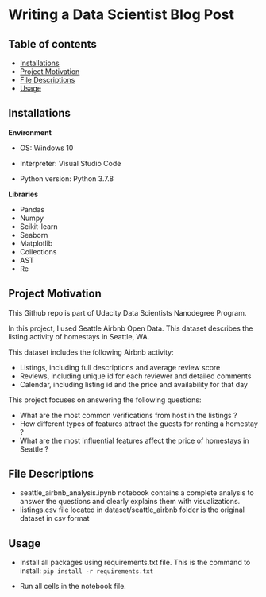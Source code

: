 # **Writing a Data Scientist Blog Post**


## **Table of contents**

- [Installations](#installations)
- [Project Motivation](#project-motivations)
- [File Descriptions](#file-descriptions)
- [Usage](#usage)


## **Installations**

**Environment**
- OS: Windows 10

- Interpreter: Visual Studio Code

- Python version: Python 3.7.8

**Libraries**
- Pandas
- Numpy
- Scikit-learn
- Seaborn
- Matplotlib
- Collections
- AST
- Re


## **Project Motivation**
This Github repo is part of Udacity Data Scientists Nanodegree Program.

In this project, I used Seattle Airbnb Open Data. This dataset describes the listing activity of homestays in Seattle, WA.

This dataset includes the following Airbnb activity:

- Listings, including full descriptions and average review score
- Reviews, including unique id for each reviewer and detailed comments
- Calendar, including listing id and the price and availability for that day

This project focuses on answering the following questions:

- What are the most common verifications from host in the listings ?
- How different types of features attract the guests for renting a homestay ?
- What are the most influential features affect the price of homestays in Seattle ?


## **File Descriptions**

- seattle_airbnb_analysis.ipynb notebook contains a complete analysis to answer the questions and clearly explains them with visualizations.
- listings.csv file located in dataset/seattle_airbnb folder is the original dataset in csv format


## **Usage**

- Install all packages using requirements.txt file. This is the command to install: `pip install -r requirements.txt`

- Run all cells in the notebook file.